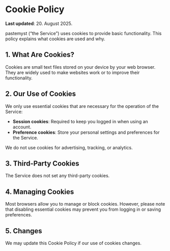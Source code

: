 # Cookie Policy

**Last updated**: 20. August 2025.

pastemyst (“the Service”) uses cookies to provide basic functionality. This policy explains what cookies are used and why.

## 1. What Are Cookies?

Cookies are small text files stored on your device by your web browser. They are widely used to make websites work or to improve their functionality.

## 2. Our Use of Cookies

We only use essential cookies that are necessary for the operation of the Service:

- **Session cookies**: Required to keep you logged in when using an account.
- **Preference cookies**: Store your personal settings and preferences for the Service.

We do not use cookies for advertising, tracking, or analytics.

## 3. Third-Party Cookies

The Service does not set any third-party cookies.

## 4. Managing Cookies

Most browsers allow you to manage or block cookies. However, please note that disabling essential cookies may prevent you from logging in or saving preferences.

## 5. Changes

We may update this Cookie Policy if our use of cookies changes.
